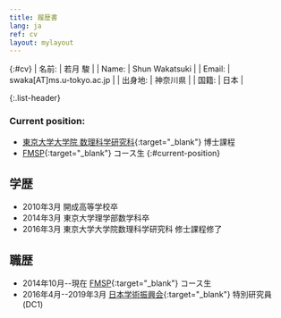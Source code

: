 ```yaml
---
title: 履歴書
lang: ja
ref: cv
layout: mylayout
---
```


{:#cv}
| 名前:   | 若月 駿                   |
| Name:   | Shun Wakatsuki            |
| Email:  | swaka[AT]ms.u-tokyo.ac.jp |
| 出身地: | 神奈川県                  |
| 国籍:   | 日本                      |

{:.list-header}
### Current position:
- [東京大学大学院 数理科学研究科](http://www.ms.u-tokyo.ac.jp/index-j.html){:target="_blank"}
  博士課程
- [FMSP](http://fmsp.ms.u-tokyo.ac.jp/index.html){:target="_blank"}
  コース生
{:#current-position}

## 学歴
- 2010年3月 開成高等学校卒
- 2014年3月 東京大学理学部数学科卒
- 2016年3月 東京大学大学院数理科学研究科 修士課程修了

## 職歴
- 2014年10月--現在
  [FMSP](http://fmsp.ms.u-tokyo.ac.jp/index.html){:target="_blank"}
  コース生
- 2016年4月--2019年3月
  [日本学術振興会](https://www.jsps.go.jp/index.html){:target="_blank"}
  特別研究員 (DC1)
